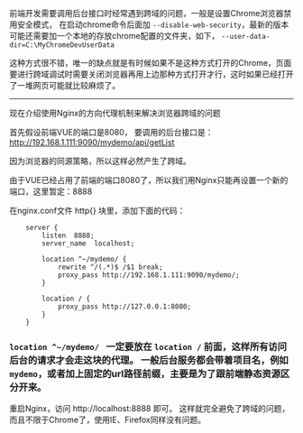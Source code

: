 前端开发需要调用后台接口时经常遇到跨域的问题，一般是设置Chrome浏览器禁用安全模式，
在启动chrome命令后面加 `--disable-web-security`，最新的版本可能还需要加一个本地的存放chrome配置的文件夹，如下，
`--user-data-dir=C:\MyChromeDevUserData`

这种方式很不错，唯一的缺点就是有时候如果不是这种方式打开的Chrome，页面要进行跨域调试时需要关闭浏览器再用上边那种方式打开才行，这时如果已经打开了一堆网页可能就比较麻烦了。

--- 

现在介绍使用Nginx的方向代理机制来解决浏览器跨域的问题

首先假设前端VUE的端口是8080， 要调用的后台接口是：http://192.168.1.111:9090/mydemo/api/getList

因为浏览器的同源策略，所以这样必然产生了跨域。

由于VUE已经占用了前端的端口8080了，所以我们用Nginx只能再设置一个新的端口，这里暂定：8888

在nginx.conf文件 http{} 块里，添加下面的代码：

```
    server {
        listen  8888;
        server_name  localhost;

        location ^~/mydemo/ {
            rewrite ^/(.*)$ /$1 break;
            proxy_pass http://192.168.1.111:9090/mydemo/;
        }

        location / {
            proxy_pass http://127.0.0.1:8080;
        }
    }
```

###   `location ^~/mydemo/ ` 一定要放在 `location /` 前面，这样所有访问后台的请求才会走这块的代理。 一般后台服务都会带着项目名，例如`mydemo`，或者加上固定的url路径前缀，主要是为了跟前端静态资源区分开来。

重启Nginx，访问 http://localhost:8888 即可。
这样就完全避免了跨域的问题，而且不限于Chrome了，使用IE、Firefox同样没有问题。









